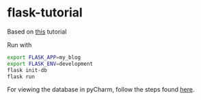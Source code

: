 # flask-tutorial

Based on [this](https://www.jetbrains.com/help/pycharm/connecting-to-a-database.html#connect-to-sqlite) tutorial

Run with

```bash
export FLASK_APP=my_blog
export FLASK_ENV=development
flask init-db
flask run
```

For viewing the database in pyCharm, follow the steps found
[here](https://www.jetbrains.com/help/pycharm/connecting-to-a-database.html#connect-to-sqlite).
